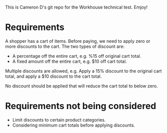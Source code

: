 This is Cameron D's git repo for the Workhouse technical test. Emjoy!

# Requirements

A shopper has a cart of items. Before paying, we need to apply zero or more discounts to the cart. The two types of discount are:

* A percentage off the entire cart, e.g. %15 off original cart total.
* A fixed amount off the entire cart, e.g. $10 off cart total.

Multiple discounts are allowed, e.g. Apply a 15% discount to the original cart total, and apply a $10 discount to the cart total.

No discount should be applied that will reduce the cart total to below zero.

# Requirements not being considered

* Limit discounts to certain product categories.
* Considering minimum cart totals before applying discounts.
